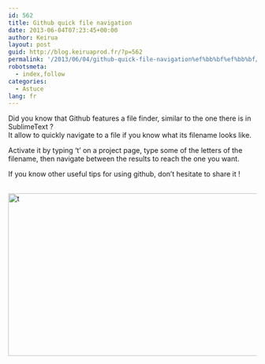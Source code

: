 ```yaml
---
id: 562
title: Github quick file navigation﻿﻿
date: 2013-06-04T07:23:45+00:00
author: Keirua
layout: post
guid: http://blog.keiruaprod.fr/?p=562
permalink: '/2013/06/04/github-quick-file-navigation%ef%bb%bf%ef%bb%bf/'
robotsmeta:
  - index,follow
categories:
  - Astuce
lang: fr
---
```

Did you know that Github features a file finder, similar to the one there is in SublimeText ?  
It allow to quickly navigate to a file if you know what its filename looks like.

Activate it by typing &lsquo;t&rsquo; on a project page, type some of the letters of the filename, then navigate between the results to reach the one you want.

If you know other useful tips for using github, don&rsquo;t hesitate to share it !

<p style="text-align: left;">
  <a href="http://blog.keiruaprod.fr/wp-content/uploads/2013/06/t.png"><br /> <img class="size-full wp-image-566 aligncenter" alt="t" src="http://blog.keiruaprod.fr/wp-content/uploads/2013/06/t.png" width="961" height="330" srcset="http://blog.keiruaprod.fr/wp-content/uploads/2013/06/t.png 961w, http://blog.keiruaprod.fr/wp-content/uploads/2013/06/t-300x103.png 300w" sizes="(max-width: 961px) 100vw, 961px" /></a>
</p>

&nbsp;